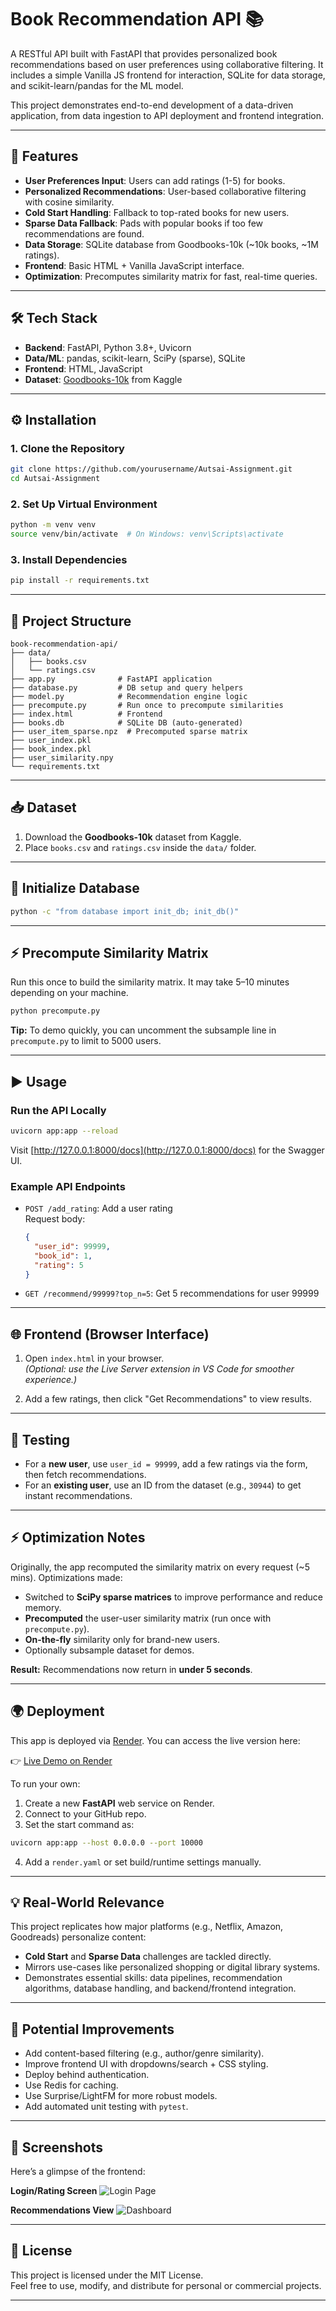 # Book Recommendation API 📚

A RESTful API built with FastAPI that provides personalized book recommendations based on user preferences using collaborative filtering. It includes a simple Vanilla JS frontend for interaction, SQLite for data storage, and scikit-learn/pandas for the ML model.

This project demonstrates end-to-end development of a data-driven application, from data ingestion to API deployment and frontend integration.

---

## 🚀 Features

- **User Preferences Input**: Users can add ratings (1-5) for books.
- **Personalized Recommendations**: User-based collaborative filtering with cosine similarity.
- **Cold Start Handling**: Fallback to top-rated books for new users.
- **Sparse Data Fallback**: Pads with popular books if too few recommendations are found.
- **Data Storage**: SQLite database from Goodbooks-10k (~10k books, ~1M ratings).
- **Frontend**: Basic HTML + Vanilla JavaScript interface.
- **Optimization**: Precomputes similarity matrix for fast, real-time queries.

---

## 🛠 Tech Stack

- **Backend**: FastAPI, Python 3.8+, Uvicorn
- **Data/ML**: pandas, scikit-learn, SciPy (sparse), SQLite
- **Frontend**: HTML, JavaScript
- **Dataset**: [Goodbooks-10k](https://www.kaggle.com/datasets/zygmunt/goodbooks-10k) from Kaggle

---

## ⚙️ Installation

### 1. Clone the Repository

```bash
git clone https://github.com/yourusername/Autsai-Assignment.git
cd Autsai-Assignment
```

### 2. Set Up Virtual Environment

```bash
python -m venv venv
source venv/bin/activate  # On Windows: venv\Scripts\activate
```

### 3. Install Dependencies

```bash
pip install -r requirements.txt
```

---

## 📁 Project Structure

```
book-recommendation-api/
├── data/
│   ├── books.csv
│   └── ratings.csv
├── app.py              # FastAPI application
├── database.py         # DB setup and query helpers
├── model.py            # Recommendation engine logic
├── precompute.py       # Run once to precompute similarities
├── index.html          # Frontend
├── books.db            # SQLite DB (auto-generated)
├── user_item_sparse.npz  # Precomputed sparse matrix
├── user_index.pkl
├── book_index.pkl
├── user_similarity.npy
└── requirements.txt
```

---

## 📥 Dataset

1. Download the **Goodbooks-10k** dataset from Kaggle.
2. Place `books.csv` and `ratings.csv` inside the `data/` folder.

---

## 🧱 Initialize Database

```bash
python -c "from database import init_db; init_db()"
```

---

## ⚡ Precompute Similarity Matrix

Run this once to build the similarity matrix. It may take 5–10 minutes depending on your machine.

```bash
python precompute.py
```

**Tip:** To demo quickly, you can uncomment the subsample line in `precompute.py` to limit to 5000 users.

---

## ▶️ Usage

### Run the API Locally

```bash
uvicorn app:app --reload
```

Visit [http://127.0.0.1:8000/docs](http://127.0.0.1:8000/docs) for the Swagger UI.

### Example API Endpoints

- `POST /add_rating`: Add a user rating  
  Request body:

  ```json
  {
    "user_id": 99999,
    "book_id": 1,
    "rating": 5
  }
  ```

- `GET /recommend/99999?top_n=5`: Get 5 recommendations for user 99999

---

## 🌐 Frontend (Browser Interface)

1. Open `index.html` in your browser.  
   _(Optional: use the Live Server extension in VS Code for smoother experience.)_

2. Add a few ratings, then click "Get Recommendations" to view results.

---

## 🧪 Testing

- For a **new user**, use `user_id = 99999`, add a few ratings via the form, then fetch recommendations.
- For an **existing user**, use an ID from the dataset (e.g., `30944`) to get instant recommendations.

---

## ⚡ Optimization Notes

Originally, the app recomputed the similarity matrix on every request (~5 mins). Optimizations made:

- Switched to **SciPy sparse matrices** to improve performance and reduce memory.
- **Precomputed** the user-user similarity matrix (run once with `precompute.py`).
- **On-the-fly** similarity only for brand-new users.
- Optionally subsample dataset for demos.

**Result:** Recommendations now return in **under 5 seconds**.

---

## 🌍 Deployment

This app is deployed via [Render](https://render.com/). You can access the live version here:

👉 [Live Demo on Render](https://book-recommendation-api.onrender.com)

To run your own:

1. Create a new **FastAPI** web service on Render.
2. Connect to your GitHub repo.
3. Set the start command as:

```bash
uvicorn app:app --host 0.0.0.0 --port 10000
```

4. Add a `render.yaml` or set build/runtime settings manually.

---

## 💡 Real-World Relevance

This project replicates how major platforms (e.g., Netflix, Amazon, Goodreads) personalize content:

- **Cold Start** and **Sparse Data** challenges are tackled directly.
- Mirrors use-cases like personalized shopping or digital library systems.
- Demonstrates essential skills: data pipelines, recommendation algorithms, database handling, and backend/frontend integration.

---

## 🔧 Potential Improvements

- Add content-based filtering (e.g., author/genre similarity).
- Improve frontend UI with dropdowns/search + CSS styling.
- Deploy behind authentication.
- Use Redis for caching.
- Use Surprise/LightFM for more robust models.
- Add automated unit testing with `pytest`.

---

## 📸 Screenshots

Here’s a glimpse of the frontend:

**Login/Rating Screen**
![Login Page](screenshots/login.png)

**Recommendations View**
![Dashboard](screenshots/dashboard.png)

---

## 📄 License

This project is licensed under the MIT License.  
Feel free to use, modify, and distribute for personal or commercial projects.

---

